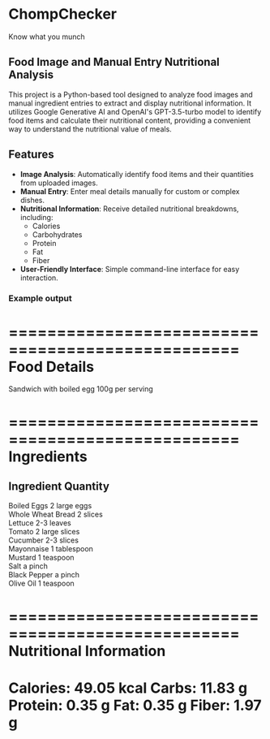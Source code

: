 # ChompChecker
Know what you munch

## Food Image and Manual Entry Nutritional Analysis

This project is a Python-based tool designed to analyze food images and manual ingredient entries to extract and display nutritional information. It utilizes Google Generative AI and OpenAI's GPT-3.5-turbo model to identify food items and calculate their nutritional content, providing a convenient way to understand the nutritional value of meals.

## Features

- **Image Analysis**: Automatically identify food items and their quantities from uploaded images.
- **Manual Entry**: Enter meal details manually for custom or complex dishes.
- **Nutritional Information**: Receive detailed nutritional breakdowns, including:
  - Calories
  - Carbohydrates
  - Protein
  - Fat
  - Fiber
- **User-Friendly Interface**: Simple command-line interface for easy interaction.


### Example output

==================================================
Food Details
==================================================
Sandwich with boiled egg
100g per serving

==================================================
Ingredients
==================================================
Ingredient                  Quantity            
---------------------------------------------
Boiled Eggs                2 large eggs        
Whole Wheat Bread          2 slices            
Lettuce                    2-3 leaves          
Tomato                     2 large slices      
Cucumber                   2-3 slices          
Mayonnaise                 1 tablespoon        
Mustard                    1 teaspoon          
Salt                       a pinch             
Black Pepper               a pinch             
Olive Oil                  1 teaspoon          

==================================================
Nutritional Information
==================================================
Calories:          49.05 kcal
Carbs:            11.83 g
Protein:           0.35 g
Fat:               0.35 g
Fiber:             1.97 g
==================================================
